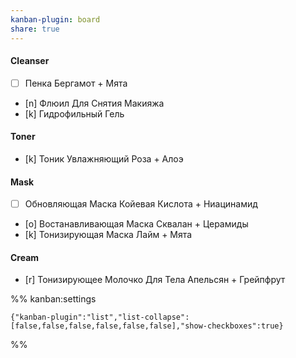```yaml
---
kanban-plugin: board
share: true
---
```


#### Cleanser
- [ ] Пенка Бергамот + Мята
- [n] Флюил Для Снятия Макияжа
- [k] Гидрофильный Гель
#### Toner
- [k] Тоник Увлажняющий Роза + Алоэ
#### Mask
- [ ] Обновляющая Маска Койевая Кислота + Ниацинамид
- [o] Востанавливающая Маска Сквалан + Церамиды
- [k] Тонизирующая Маска Лайм + Мята
#### Cream
- [r] Тонизирующее Молочко Для Тела Апельсян + Грейпфрут

%% kanban:settings
```
{"kanban-plugin":"list","list-collapse":[false,false,false,false,false,false],"show-checkboxes":true}
```
%%